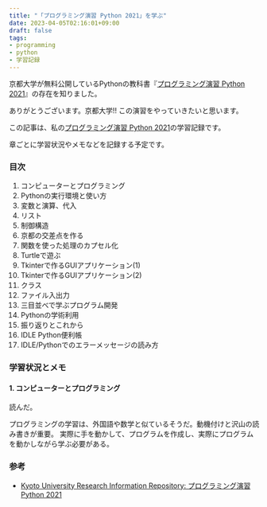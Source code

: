```yaml
---
title: "「プログラミング演習 Python 2021」を学ぶ"
date: 2023-04-05T02:16:01+09:00
draft: false
tags:
- programming
- python
- 学習記録
---
```


京都大学が無料公開しているPythonの教科書『[プログラミング演習 Python 2021](https://repository.kulib.kyoto-u.ac.jp/dspace/handle/2433/265459)』の存在を知りました。

ありがとうございます。京都大学!! この演習をやっていきたいと思います。

<!--more-->

この記事は、私の[プログラミング演習 Python 2021](https://repository.kulib.kyoto-u.ac.jp/dspace/handle/2433/265459)の学習記録です。

章ごとに学習状況やメモなどを記録する予定です。

### 目次

1. コンピューターとプログラミング
2. Pythonの実行環境と使い方
3. 変数と演算、代入
4. リスト
5. 制御構造
6. 京都の交差点を作る
7. 関数を使った処理のカプセル化
8. Turtleで遊ぶ
9. Tkinterで作るGUIアプリケーション(1)
10. Tkinterで作るGUIアプリケーション(2)
11. クラス
12. ファイル入出力
13. 三目並べで学ぶプログラム開発
14. Pythonの学術利用
15. 振り返りとこれから
16. IDLE Python便利帳
17. IDLE/Pythonでのエラーメッセージの読み方

### 学習状況とメモ

#### 1. コンピューターとプログラミング

読んだ。

プログラミングの学習は、外国語や数学と似ているそうだ。動機付けと沢山の読み書きが重要。
実際に手を動かして、プログラムを作成し、実際にプログラムを動かしながら学ぶ必要がある。

### 参考

- [Kyoto University Research Information Repository: プログラミング演習 Python 2021](https://repository.kulib.kyoto-u.ac.jp/dspace/handle/2433/265459)